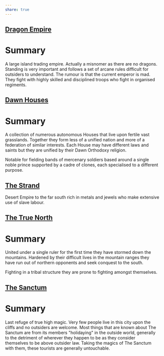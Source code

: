 ```yaml
---
share: true
---
```

## [Dragon Empire](./Dragon%20Empire.md)
# Summary
A large island trading empire. Actually a misnomer as there are no dragons. Standing is very important and follows a set of arcane rules difficult for outsiders to understand. The rumour is that the current emperor is mad. They fight with highly skilled and disciplined troops who fight in organised regiments.



## [Dawn Houses](./Dawn%20Houses/Dawn%20Houses.md)
# Summary
A collection of numerous autonomous Houses that live upon fertile vast grasslands. Together they form less of a unified nation and more of a federation of similar interests. Each House may have different laws and saints but they are unified by their Dawn Orthodoxy religion.

Notable for fielding bands of mercenary soldiers based around a single noble prince supported by a cadre of clones, each specialised to a different purpose.


## [The Strand](The%20Strand.md)
Desert Empire to the far south rich in metals and jewels who make extensive use of slave labour.

## [The True North](./The%20True%20North.md)
# Summary
United under a single ruler for the first time they have stormed down the mountains. Hardened by their difficult lives in the mountain ranges they have run out of northern opponents and seek conquest to the south.

Fighting in a tribal structure they are prone to fighting amongst themselves.


## [The Sanctum](./The%20Sanctum.md)
# Summary
Last refuge of true high magic. Very few people live in this city upon the cliffs and no outsiders are welcome. Most things that are known about The Sanctum are from its members "holidaying" in the outside world, generally to the detriment of wherever they happen to be as they consider themselves to be above outsider law. Taking the magics of The Sanctum with them, these tourists are generally untouchable.
